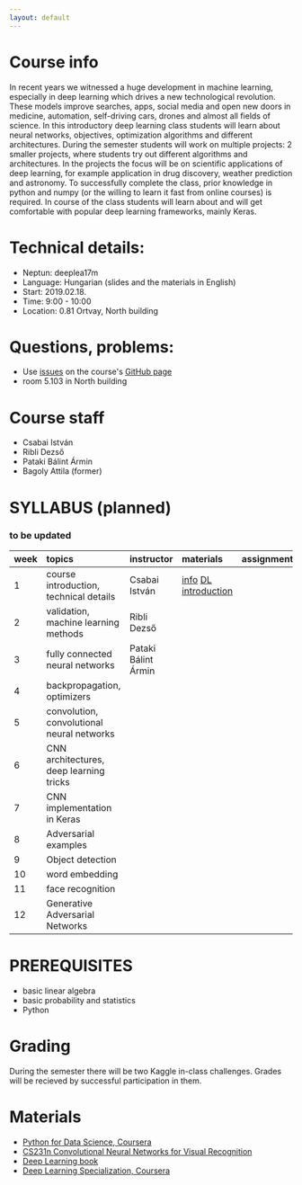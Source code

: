 ```yaml
---
layout: default
---
```


# Course info
In recent years we witnessed a huge development in machine learning, especially in deep learning which drives a new technological revolution. These models improve searches, apps, social media and open new doors in medicine, automation, self-driving cars, drones and almost all fields of science. In this introductory deep learning class students will learn about neural networks, objectives, optimization algorithms and different architectures. During the semester students will work on multiple projects: 2 smaller projects, where students try out different algorithms and architectures. In the projects the focus will be on scientific applications of deep learning, for example application in drug discovery, weather prediction and astronomy. To successfully complete the class, prior knowledge in python and numpy (or the willing to learn it fast from online courses) is required. In course of the class students will learn about and will get comfortable with popular deep learning frameworks, mainly Keras.

# Technical details:
- Neptun: deeplea17m
- Language: Hungarian (slides and the materials in English)
- Start: 2019.02.18.
- Time: 9:00 - 10:00
- Location: 0.81 Ortvay, North building

# Questions, problems:
- Use [issues](https://guides.github.com/features/issues/) on the course's [GitHub page](https://github.com/patbaa/physdl/)
- room 5.103 in North building

# Course staff
 - Csabai István
 - Ribli Dezső
 - Pataki Bálint Ármin
 - Bagoly Attila (former)

# SYLLABUS (planned)
### to be updated

| week        | topics          | instructor | materials | assignments |
|:-------------|:------------------|:------|:------|:------|
|  1 | course introduction, technical details     | Csabai István       | [info](https://github.com/patbaa/physdl/blob/master/slides/01_technical_info.pdf) [DL introduction](https://github.com/patbaa/physdl/blob/master/slides/01_deeplearning_intro.pdf) | |
|  2 | validation, machine learning methods       | Ribli Dezső         |  | |
|  3 | fully connected neural networks            | Pataki Bálint Ármin |  | |
|  4 | backpropagation, optimizers                |  |  | |
|  5 | convolution, convolutional neural networks |  |  | |
|  6 | CNN architectures, deep learning tricks    |  |  | |
|  7 | CNN implementation in Keras                |  |  | |
|  8 | Adversarial examples                       |  |  | |
|  9 | Object detection                           |  |  | |
| 10 | word embedding                             |  |  | |
| 11 | face recognition                           |  |  | |
| 12 | Generative Adversarial Networks            |  |  | |

# PREREQUISITES
 - basic linear algebra
 - basic probability and statistics
 - Python

# Grading
During the semester there will be two Kaggle in-class challenges. Grades will be recieved by successful participation in them.

# Materials
 - [Python for Data Science, Coursera](https://www.coursera.org/learn/python-for-applied-data-science)
 - [CS231n Convolutional Neural Networks for Visual Recognition](http://cs231n.stanford.edu/)
 - [Deep Learning book](http://www.deeplearningbook.org/)
 - [Deep Learning Specialization, Coursera](https://www.coursera.org/specializations/deep-learning)
